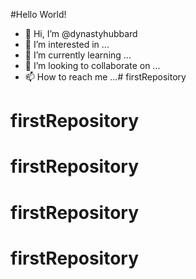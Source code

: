 #Hello World!

- 👋 Hi, I’m @dynastyhubbard
- 👀 I’m interested in ...
- 🌱 I’m currently learning ...
- 💞️ I’m looking to collaborate on ...
- 📫 How to reach me ...# firstRepository
# firstRepository
# firstRepository
# firstRepository
# firstRepository
